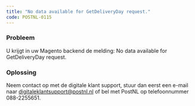 ```yaml
---
title: "No data available for GetDeliveryDay request."
code: POSTNL-0115
---
```

### Probleem

U krijgt in uw Magento backend de melding: No data available for GetDeliveryDay request.

### Oplossing

Neem contact op met de digitale klant support, stuur dan eerst een e-mail naar [digitaleklantsupport@postnl.nl](mailto:digitaleklantsupport@postnl.nl) of bel met PostNL op telefoonnummer 088-2255651.
